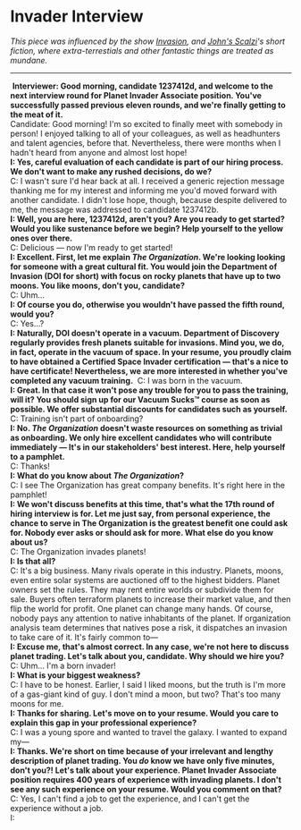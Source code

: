# Invader Interview

*This piece was influenced by the show [Invasion](https://en.wikipedia.org/wiki/Invasion_(2021_TV_series)), and [John's Scalzi](https://en.wikipedia.org/wiki/John_Scalzi)'s short fiction, where extra-terrestials and other fantastic things are treated as mundane.*

---

​	**Interviewer: Good morning, candidate 1237412d, and welcome to the next interview round for Planet Invader Associate position. You've successfully passed previous eleven rounds, and we're finally getting to the meat of it.**  
​	Candidate: Good morning! I'm so excited to finally meet with somebody in person! I enjoyed talking to all of your colleagues, as well as headhunters and talent agencies, before that. Nevertheless, there were months when I hadn't heard from anyone and almost lost hope!  
​	**I: Yes, careful evaluation of each candidate is part of our hiring process. We don't want to make any rushed decisions, do we?**  
​	C: I wasn't sure I'd hear back at all. I received a generic rejection message thanking me for my interest and informing me you'd moved forward with another candidate. I didn't lose hope, though, because despite delivered to me, the message was addressed to candidate 1237412b.  
​	**I: Well, you are here, 1237412d, aren't you? Are you ready to get started? Would you like sustenance before we begin? Help yourself to the yellow ones over there.**  
​	C: Delicious — now I'm ready to get started!  
​	**I: Excellent. First, let me explain *The Organization*. We're looking looking for someone with a great cultural fit. You would join the Department of Invasion (DOI for short) with focus on rocky planets that have up to two moons. You like moons, don't you, candidate?**  
​	C: Uhm…  
​	**I: Of course you do, otherwise you wouldn't have passed the fifth round, would you?**  
​	C: Yes…?  
​	**I: Naturally, DOI doesn't operate in a vacuum. Department of Discovery regularly provides fresh planets suitable for invasions. Mind you, we do, in fact, operate in the vacuum of space. In your resume, you proudly claim to have obtained a Certified Space Invader certification — that's a nice to have certificate! Nevertheless, we are more interested in whether you've completed any vacuum training.**
​	C: I was born in the vacuum.  
​	**I: Great. In that case it won't pose any trouble for you to pass the training, will it? You should sign up for our Vacuum Sucks™ course as soon as possible. We offer substantial discounts for candidates such as yourself.**  
​	C: Training isn't part of onboarding?  
​	**I: No. *The Organization* doesn't waste resources on something as trivial as onboarding. We only hire excellent candidates who will contribute immediately — It's in our stakeholders' best interest. Here, help yourself to a pamphlet.**  
​	C: Thanks!  
​	**I: What do you know about *The Organization*?**  
​	C: I see The Organization has great company benefits. It's right here in the pamphlet!  
​	**I: We won't discuss benefits at this time, that's what the 17th round of hiring interview is for. Let me just say, from personal experience, the chance to serve in The Organization is the greatest benefit one could ask for. Nobody ever asks or should ask for more. What else do you know about us?**  
​	C: The Organization invades planets!  
​	**I: Is that all?**  
​	C: It's a big business. Many rivals operate in this industry. Planets, moons, even entire solar systems are auctioned off to the highest bidders. Planet owners set the rules. They may rent entire worlds or subdivide them for sale. Buyers often terraform planets to increase their market value, and then flip the world for profit. One planet can change many hands. Of course, nobody pays any attention to native inhabitants of the planet. If organization analysis team determines that natives pose a risk, it dispatches an invasion to take care of it. It's fairly common to—  
​	**I: Excuse me, that's almost correct. In any case, we're not here to discuss planet trading. Let's talk about you, candidate. Why should we hire you?**  
​	C: Uhm… I'm a born invader!  
​	**I: What is your biggest weakness?**  
​	C: I have to be honest. Earlier, I said I liked moons, but the truth is I'm more of a gas-giant kind of guy. I don't mind a moon, but two? That's too many moons for me.  
​	**I: Thanks for sharing. Let's move on to your resume. Would you care to explain this gap in your professional experience?**  
​	C: I was a young spore and wanted to travel the galaxy. I wanted to expand my—  
​	**I: Thanks. We're short on time because of your irrelevant and lengthy description of planet trading. You *do* know we have only five minutes, don't you?! Let's talk about your experience. Planet Invader Associate position requires 400 years of experience with invading planets. I don't see any such experience on your resume. Would you comment on that?**  
​	C: Yes, I can't find a job to get the experience, and I can't get the experience without a job.  
​	I:    

